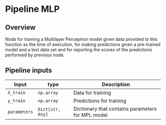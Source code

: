 # Pipeline MLP

## Overview

Node for training a Multilayer Perceptron model given data provided to this function as the time of execution, for making predictions given a pre-trained model and a test data set and for reporting the scores of the predictions performed by previous node.

## Pipeline inputs

| Input | type | Description |
| --- | --- | --- |
`X_train` | `np.array` | Data for training
`y_train` | `np.array` | Predictions for training
`parameters` | `Dict[str, Any]` | Dictionary that contains parameters for MPL model

